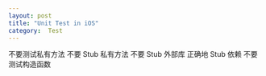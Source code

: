 ```yaml
---
layout: post
title: "Unit Test in iOS"
category:  Test
---
```


不要测试私有方法
不要 Stub 私有方法
不要 Stub 外部库
正确地 Stub 依赖
不要测试构造函数
